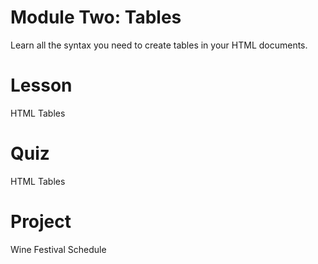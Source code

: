 # Module Two: Tables

Learn all the syntax you need to create tables in your HTML documents.

# Lesson
HTML Tables

# Quiz
HTML Tables

# Project
Wine Festival Schedule

